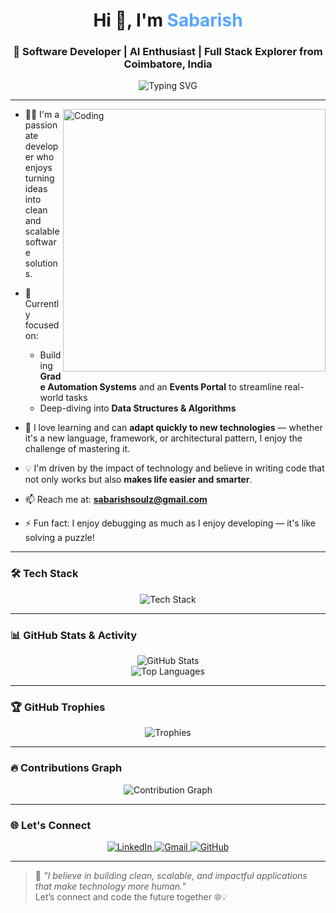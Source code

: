 <h1 align="center">Hi 👋, I'm <span style="color:#58a6ff">Sabarish</span></h1>
<h3 align="center">
  🚀 Software Developer | AI Enthusiast | Full Stack Explorer from Coimbatore, India
</h3>

<p align="center">
  <img src="https://readme-typing-svg.demolab.com?font=Fira+Code&duration=2500&pause=1000&color=58A6FF&center=true&vCenter=true&width=435&lines=Crafting+Code+with+Purpose;Building+Scalable+Software+Solutions;Exploring+AI+%26+ML+Applications;Solving+Real-World+Problems+with+Tech" alt="Typing SVG" />
</p>

---

<img align="right" alt="Coding" width="420" src="https://media.giphy.com/media/qgQUggAC3Pfv687qPC/giphy.gif"/>

- 👨‍💻 I'm a passionate developer who enjoys turning ideas into clean and scalable software solutions.

- 🌱 Currently focused on:
  - Building **Grade Automation Systems** and an **Events Portal** to streamline real-world tasks
  - Deep-diving into **Data Structures & Algorithms**

- 🧠 I love learning and can **adapt quickly to new technologies** — whether it's a new language, framework, or architectural pattern, I enjoy the challenge of mastering it.

- 💡 I'm driven by the impact of technology and believe in writing code that not only works but also **makes life easier and smarter**.

- 📫 Reach me at: **sabarishsoulz@gmail.com**

- ⚡ Fun fact: I enjoy debugging as much as I enjoy developing — it's like solving a puzzle!

---

### 🛠️ Tech Stack

<p align="center">
  <img src="https://skillicons.dev/icons?i=python,django,html,css,js,react,php,go,postgresql,mysql,git,github,c,java,streamlit" alt="Tech Stack" />
</p>

---

### 📊 GitHub Stats & Activity

<div align="center">
  <img src="https://github-readme-stats.vercel.app/api?username=Sabarish8150&show_icons=true&theme=radical" alt="GitHub Stats"/>
  <br>
  <img src="https://github-readme-stats.vercel.app/api/top-langs/?username=Sabarish8150&layout=compact&theme=tokyonight" alt="Top Languages"/>
</div>

---

### 🏆 GitHub Trophies

<p align="center">
  <img src="https://github-profile-trophy.vercel.app/?username=Sabarish8150&theme=onedark&column=7" alt="Trophies" />
</p>

---

### 🔥 Contributions Graph

<p align="center">
  <img src="https://github-readme-activity-graph.vercel.app/graph?username=Sabarish8150&theme=react-dark" alt="Contribution Graph" />
</p>

---

### 🌐 Let's Connect

<p align="center">
  <a href="https://www.linkedin.com/in/sabarish-k-s/" target="_blank">
    <img src="https://img.shields.io/badge/LinkedIn-blue?style=for-the-badge&logo=linkedin&logoColor=white" alt="LinkedIn"/>
  </a>
  <a href="mailto:sabarishsoulz@gmail.com">
    <img src="https://img.shields.io/badge/Gmail-D14836?style=for-the-badge&logo=gmail&logoColor=white" alt="Gmail"/>
  </a>
  <a href="https://github.com/Sabarish8150">
    <img src="https://img.shields.io/badge/GitHub-181717?style=for-the-badge&logo=github&logoColor=white" alt="GitHub"/>
  </a>
</p>

---

> 💬 *"I believe in building clean, scalable, and impactful applications that make technology more human."*  
> Let’s connect and code the future together 🌐💡
